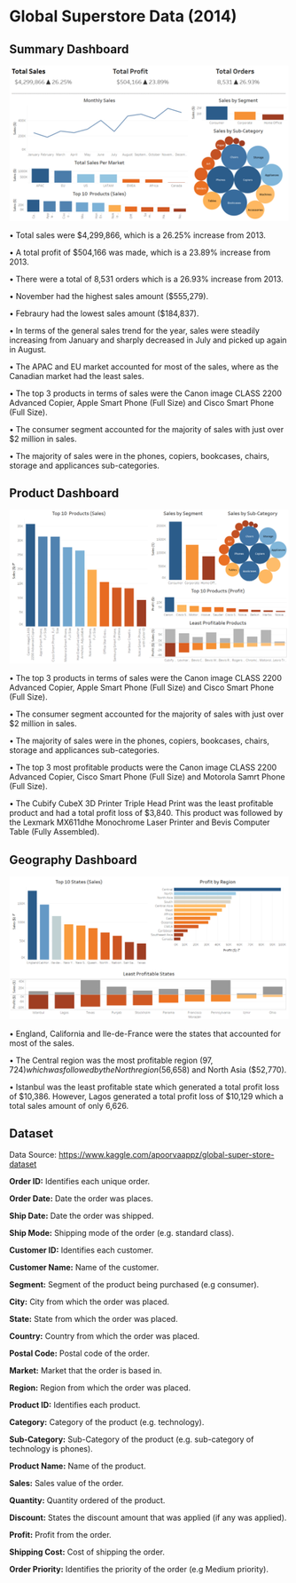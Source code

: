 # Global Superstore Data (2014)

## Summary Dashboard
![](Images/Summary_Dashboard.png)

•	Total sales were $4,299,866, which is a 26.25% increase from 2013.

•	A total profit of $504,166 was made, which is a 23.89% increase from 2013.

•	There were a total of 8,531 orders which is a 26.93% increase from 2013.

•	November had the highest sales amount ($555,279).

•	Febraury had the lowest sales amount ($184,837).

•	In terms of the general sales trend for the year, sales were steadily increasing from January and sharply decreased in July and picked up again in August.

•	The APAC and EU market accounted for most of the sales, where as the Canadian market had the least sales.

•	The top 3 products in terms of sales were the Canon image CLASS 2200 Advanced Copier, Apple Smart Phone (Full Size) and Cisco Smart Phone (Full Size).

•	The consumer segment accounted for the majority of sales with just over $2 million in sales.

•	 The majority of sales were in the phones, copiers, bookcases, chairs, storage and applicances sub-categories.

## Product Dashboard
![](Images/Product_Dashboard.PNG)

•	The top 3 products in terms of sales were the Canon image CLASS 2200 Advanced Copier, Apple Smart Phone (Full Size) and Cisco Smart Phone (Full Size).

• The consumer segment accounted for the majority of sales with just over $2 million in sales.

• The majority of sales were in the phones, copiers, bookcases, chairs, storage and applicances sub-categories.

• The top 3 most profitable products were the Canon image CLASS 2200 Advanced Copier, Cisco Smart Phone (Full Size) and Motorola Samrt Phone (Full Size).

• The Cubify CubeX 3D Printer Triple Head Print was the least profitable product and had a total profit loss of $3,840. This product was followed by the Lexmark MX611dhe Monochrome Laser Printer and Bevis Computer Table (Fully Assembled).


## Geography Dashboard
![](Images/Geography_Dashboard.PNG)

• England, California and Ile-de-France were the states that accounted for most of the sales.

• The Central region was the most profitable region ($97,724) which was followed by the North region ($56,658) and North Asia ($52,770).

• Istanbul was the least profitable state which generated a total profit loss of $10,386. However, Lagos generated a total profit loss of $10,129 which a total sales amount of only 6,626.

## Dataset
Data Source: https://www.kaggle.com/apoorvaappz/global-super-store-dataset

**Order ID:** Identifies each unique order.

**Order Date:** Date the order was places.

**Ship Date:** Date the order was shipped.

**Ship Mode:** Shipping mode of the order (e.g. standard class).

**Customer ID:** Identifies each customer. 

**Customer Name:** Name of the customer.

**Segment:** Segment of the product being purchased (e.g consumer).

**City:** City from which the order was placed.

**State:** State from which the order was placed.

**Country:** Country from which the order was placed.

**Postal Code:** Postal code of the order.

**Market:** Market that the order is based in.

**Region:** Region from which the order was placed.

**Product ID:** Identifies each product.

**Category:** Category of the product (e.g. technology).

**Sub-Category:** Sub-Category of the product (e.g. sub-category of technology is phones).

**Product Name:** Name of the product.

**Sales:** Sales value of the order.

**Quantity:** Quantity ordered of the product.

**Discount:** States the discount amount that was applied (if any was applied).

**Profit:** Profit from the order.

**Shipping Cost:** Cost of shipping the order.

**Order Priority:** Identifies the priority of the order (e.g Medium priority).

